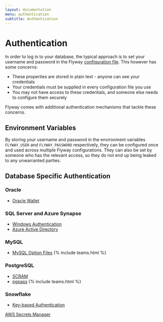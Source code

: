 ```yaml
---
layout: documentation
menu: authentication
subtitle: Authentication
---
```


# Authentication

In order to log in to your database, the typical approach is to set your username and password in the Flyway [configuration file](/documentation/configuration/configfile). This however has some concerns:

- These properties are stored in plain text - anyone can see your credentials
- Your credentials must be supplied in every configuration file you use
- You may not have access to these credentials, and someone else needs to configure them securely

Flyway comes with additional authentication mechanisms that tackle these concerns.

## Environment Variables

By storing your username and password in the environment variables `FLYWAY_USER` and `FLYWAY_PASSWORD` respectively, they can be configured once and used across multiple Flyway configurations. They can also be set by someone who has the relevant access, so they do not end up being leaked to any unwarranted parties.

## Database Specific Authentication

### Oracle
- [Oracle Wallet](/documentation/database/oracle#oracle-wallet)

### SQL Server and Azure Synapse
- [Windows Authentication](/documentation/database/sqlserver#windows-authentication)
- [Azure Active Directory](/documentation/database/sqlserver#azure-active-directory)

### MySQL
- [MySQL Option Files](/documentation/database/mysql#option-files) {% include teams.html %}

### PostgreSQL
- [SCRAM](/documentation/database/postgresql#scram)
- [pgpass](/documentation/database/postgresql#pgpass) {% include teams.html %}

### Snowflake
- [Key-based Authentication](/documentation/database/snowflake#key-based-authentication)

<p class="next-steps">
    <a class="btn btn-primary" href="/documentation/configuration/awsSecretsManager">AWS Secrets Manager<i class="fa fa-arrow-right"></i></a>
</p>
